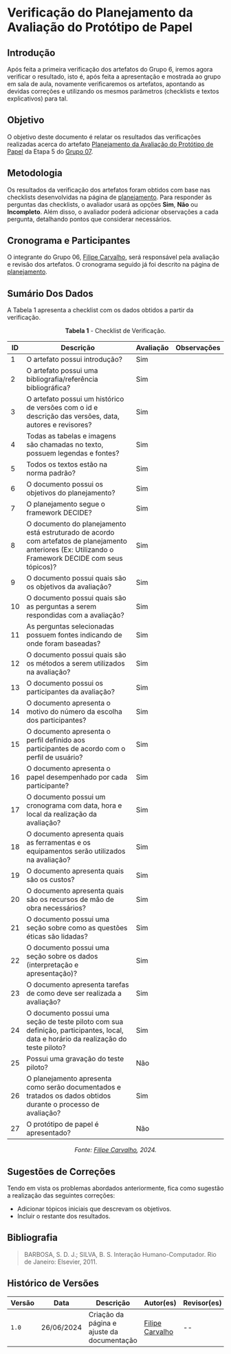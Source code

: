 
# Verificação do Planejamento da Avaliação do Protótipo de Papel

## Introdução

Após feita a primeira verificação dos artefatos do Grupo 6, iremos agora verificar o resultado, isto é, após feita a apresentação e mostrada ao grupo em sala de aula, novamente verificaremos os artefatos, apontando as devidas correções e utilizando os mesmos parâmetros (checklists e textos explicativos) para tal.

## Objetivo

O objetivo deste documento é relatar os resultados das verificações realizadas acerca do artefato [Planejamento da Avaliação do Protótipo de Papel](https://interacao-humano-computador.github.io/2024.1-CBMERJ/design_avaliacao_desenvolvimento/nivel_2/prototipo_papel/planejamento_prototipo_papel/) da Etapa 5 do [Grupo 07](https://interacao-humano-computador.github.io/2024.1-CBMERJ/).

## Metodologia

Os resultados da verificação dos artefatos foram obtidos com base nas checklists desenvolvidas na página de [planejamento](./planejamento-verificacao-etapa-5). Para responder às perguntas das checklists, o avaliador usará as opções **Sim**, **Não** ou **Incompleto**. Além disso, o avaliador poderá adicionar observações a cada pergunta, detalhando pontos que considerar necessários.

## Cronograma e Participantes

O integrante do Grupo 06, [Filipe Carvalho](https://github.com/filipe-002), será responsável pela avaliação e revisão dos artefatos. O cronograma seguido já foi descrito na página de [planejamento](./planejamento-verificacao-etapa-4).

## Sumário Dos Dados

A Tabela 1 apresenta a checklist com os dados obtidos a partir da verificação.

<center>

**Tabela 1** - Checklist de Verificação.

| ID | Descrição                                                                                      | Avaliação | Observações |
|----|------------------------------------------------------------------------------------------------|-----------|-------------|
| 1  | O artefato possui introdução?                                                                   | Sim       |             |
| 2  | O artefato possui uma bibliografia/referência bibliográfica?                                    | Sim       |             |
| 3  | O artefato possui um histórico de versões com o id e descrição das versões, data, autores e revisores? | Sim       |             |
| 4  | Todas as tabelas e imagens são chamadas no texto, possuem legendas e fontes?                    | Sim       |             |
| 5  | Todos os textos estão na norma padrão?                                                          | Sim       |             |
| 6  | O documento possui os objetivos do planejamento?                                                | Sim          |             |
| 7  | O planejamento segue o framework DECIDE?                                                        | Sim          |             |
| 8  | O documento do planejamento está estruturado de acordo com artefatos de planejamento anteriores (Ex: Utilizando o Framework DECIDE com seus tópicos)? |    Sim      |             |
| 9  | O documento possui quais são os objetivos da avaliação?                                         |   Sim        |             |
| 10 | O documento possui quais são as perguntas a serem respondidas com a avaliação?                 |   Sim        |             |
| 11 | As perguntas selecionadas possuem fontes indicando de onde foram baseadas?                      |  Sim         |             |
| 12 | O documento possui quais são os métodos a serem utilizados na avaliação?                        |  Sim          |             |
| 13 | O documento possui os participantes da avaliação?                                               |  Sim          |             |
| 14 | O documento apresenta o motivo do número da escolha dos participantes?                          | Sim          |             |
| 15 | O documento apresenta o perfil definido aos participantes de acordo com o perfil de usuário?    | Sim         |             |
| 16 | O documento apresenta o papel desempenhado por cada participante?                              |  Sim         |             |
| 17 | O documento possui um cronograma com data, hora e local da realização da avaliação?             |  Sim          |             |
| 18 | O documento apresenta quais as ferramentas e os equipamentos serão utilizados na avaliação?    | Sim          |             |
| 19 | O documento apresenta quais são os custos?                                                      |   Sim         |             |
| 20 | O documento apresenta quais são os recursos de mão de obra necessários?                         |   Sim         |             |
| 21 | O documento possui uma seção sobre como as questões éticas são lidadas?                         |  Sim          |             |
| 22 | O documento possui uma seção sobre os dados (interpretação e apresentação)?                    |   Sim         |             |
| 23 | O documento apresenta tarefas de como deve ser realizada a avaliação?                           |  Sim          |             |
| 24 | O documento possui uma seção de teste piloto com sua definição, participantes, local, data e horário da realização do teste piloto? |    Sim        |             |
| 25 | Possui uma gravação do teste piloto?                                                            |   Não        |             |
| 26 | O planejamento apresenta como serão documentados e tratados os dados obtidos durante o processo de avaliação? |    Sim        |             |
| 27 | O protótipo de papel é apresentado?                                                             |        Não   |             |



_Fonte: [Filipe Carvalho](https://github.com/filipe-002), 2024._

</center>


## Sugestões de Correções

Tendo em vista os problemas abordados anteriormente, fica como sugestão a realização das seguintes correções:

- Adicionar tópicos iniciais que descrevam os objetivos.
- Incluir o restante dos resultados.

## Bibliografia

> BARBOSA, S. D. J.; SILVA, B. S. Interação Humano-Computador. Rio de Janeiro: Elsevier, 2011.

## Histórico de Versões

| Versão | Data       | Descrição                                   | Autor(es)                                              | Revisor(es) |
| ------ | ---------- | ------------------------------------------- | ------------------------------------------------------ | ----------- |
| `1.0`  | 26/06/2024 | Criação da página e ajuste da documentação | [Filipe Carvalho](https://github.com/filipe-002) | --          |
